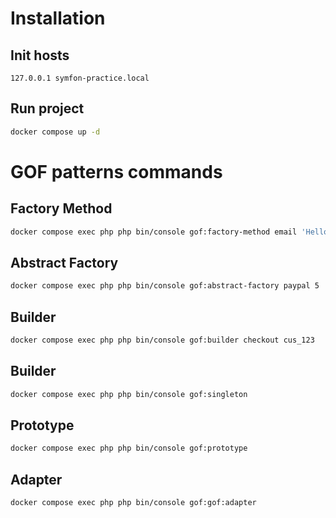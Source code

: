 # Installation #
## Init hosts ##
```aiignore
127.0.0.1 symfon-practice.local
```
## Run project ##
```bash
docker compose up -d
```

# GOF patterns commands #
## Factory Method ##
```bash
docker compose exec php php bin/console gof:factory-method email 'Hello GOF!'

```
## Abstract Factory ##
```bash
docker compose exec php php bin/console gof:abstract-factory paypal 5
```
## Builder ##
```bash
docker compose exec php php bin/console gof:builder checkout cus_123
```

## Builder ##
```bash
docker compose exec php php bin/console gof:singleton
```

## Prototype ##
```bash
docker compose exec php php bin/console gof:prototype
```
## Adapter ##
```bash
docker compose exec php php bin/console gof:gof:adapter
```
